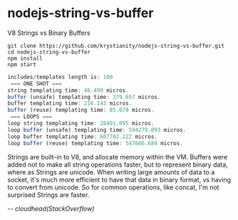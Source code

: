 # nodejs-string-vs-buffer
V8 Strings vs Binary Buffers

```
git clone https://github.com/krystianity/nodejs-string-vs-buffer.git
cd nodejs-string-vs-buffer
npm install
npm start
```

```javascript
includes/templates length is: 100
 === ONE SHOT ===
string templating time: 46.499 micros.
buffer (unsafe) templating time: 379.657 micros.
buffer templating time: 216.143 micros.
buffer (reuse) templating time: 85.078 micros.
 === LOOPS ===
loop string templating time: 28491.095 micros.
loop buffer (unsafe) templating time: 594279.093 micros.
loop buffer templating time: 607702.222 micros.
loop buffer (reuse) templating time: 547666.684 micros.
```

Strings are built-in to V8, and allocate memory within the VM. Buffers were added not to make all string operations faster, but to represent binary data, where as Strings are unicode.
When writing large amounts of data to a socket, it's much more efficient to have that data in binary format, vs having to convert from unicode.
So for common operations, like concat, I'm not surprised Strings are faster.


-- <cite>cloudhead(StackOverflow)</cite>